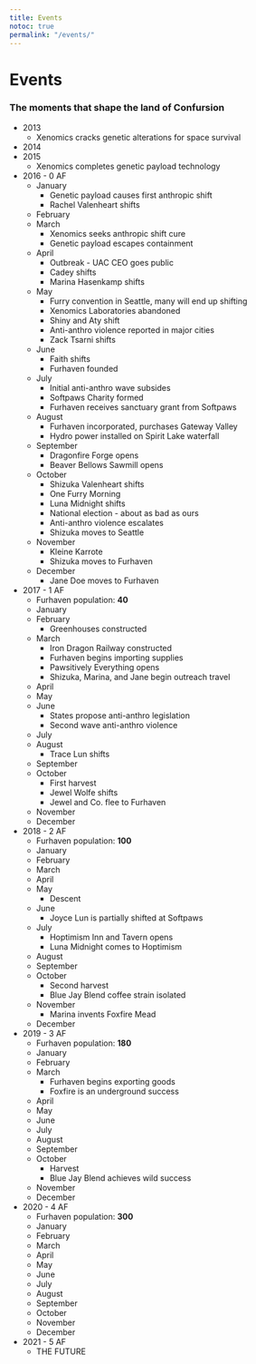 ```yaml
---
title: Events
notoc: true
permalink: "/events/"
---
```


# Events

### The moments that shape the land of Confursion

<div class="event-timeline" markdown="1">

- 2013
  - Xenomics cracks genetic alterations for space survival
- 2014
- 2015
  - Xenomics completes genetic payload technology
- 2016 - 0 AF
  - January
    - Genetic payload causes first anthropic shift
    - Rachel Valenheart shifts
  - February
  - March
    - Xenomics seeks anthropic shift cure
    - Genetic payload escapes containment
  - April
    - Outbreak - UAC CEO goes public
    - Cadey shifts
    - Marina Hasenkamp shifts
  - May
    - Furry convention in Seattle, many will end up shifting
    - Xenomics Laboratories abandoned
    - Shiny and Aty shift
    - Anti-anthro violence reported in major cities
    - Zack Tsarni shifts
  - June
    - Faith shifts
    - Furhaven founded
  - July
    - Initial anti-anthro wave subsides
    - Softpaws Charity formed
    - Furhaven receives sanctuary grant from Softpaws
  - August
    - Furhaven incorporated, purchases Gateway Valley
    - Hydro power installed on Spirit Lake waterfall
  - September
    - Dragonfire Forge opens
    - Beaver Bellows Sawmill opens
  - October
    - Shizuka Valenheart shifts
    - One Furry Morning
    - Luna Midnight shifts
    - National election - about as bad as ours
    - Anti-anthro violence escalates
    - Shizuka moves to Seattle
  - November
    - Kleine Karrote
    - Shizuka moves to Furhaven
  - December
    - Jane Doe moves to Furhaven
- 2017 - 1 AF
  - Furhaven population: **40**
  - January
  - February
    - Greenhouses constructed
  - March
    - Iron Dragon Railway constructed
    - Furhaven begins importing supplies
    - Pawsitively Everything opens
    - Shizuka, Marina, and Jane begin outreach travel
  - April
  - May
  - June
    - States propose anti-anthro legislation
    - Second wave anti-anthro violence
  - July
  - August
    - Trace Lun shifts
  - September
  - October
    - First harvest
    - Jewel Wolfe shifts
    - Jewel and Co. flee to Furhaven
  - November
  - December
- 2018 - 2 AF
  - Furhaven population: **100**
  - January
  - February
  - March
  - April
  - May
    - Descent
  - June
    - Joyce Lun is partially shifted at Softpaws
  - July
    - Hoptimism Inn and Tavern opens
    - Luna Midnight comes to Hoptimism
  - August
  - September
  - October
    - Second harvest
    - Blue Jay Blend coffee strain isolated
  - November
    - Marina invents Foxfire Mead
  - December
- 2019 - 3 AF
  - Furhaven population: **180**
  - January
  - February
  - March
    - Furhaven begins exporting goods
    - Foxfire is an underground success
  - April
  - May
  - June
  - July
  - August
  - September
  - October
    - Harvest
    - Blue Jay Blend achieves wild success
  - November
  - December
- 2020 - 4 AF
  - Furhaven population: **300**
  - January
  - February
  - March
  - April
  - May
  - June
  - July
  - August
  - September
  - October
  - November
  - December
- 2021 - 5 AF
  - THE FUTURE

</div>
